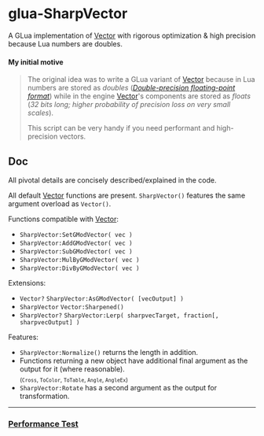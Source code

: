 # glua-SharpVector
 A GLua implementation of [Vector] with rigorous optimization & high precision because Lua numbers are doubles.

#### My initial motive
> The original idea was to write a GLua variant of [Vector] because in Lua numbers are stored as _doubles_ (_[Double-precision floating-point format](https://en.wikipedia.org/wiki/Double-precision_floating-point_format)_) while in the engine [Vector]'s components are stored as _floats_ (_32 bits long; higher probability of precision loss on very small scales_).
>
> This script can be very handy if you need performant and high-precision vectors.

## Doc
 All pivotal details are concisely described/explained in the code.

 All default [Vector] functions are present. `SharpVector()` features the same argument overload as `Vector()`.

 Functions compatible with [Vector]:
 * `SharpVector:SetGModVector( vec )`
 * `SharpVector:AddGModVector( vec )`
 * `SharpVector:SubGModVector( vec )`
 * `SharpVector:MulByGModVector( vec )`
 * `SharpVector:DivByGModVector( vec )`

 Extensions:
 * `Vector?` `SharpVector:AsGModVector( [vecOutput] )`
 * `SharpVector` `Vector:Sharpened()`
 * `SharpVector?` `SharpVector:Lerp( sharpvecTarget, fraction[, sharpvecOutput] )`

 Features:
 * `SharpVector:Normalize()` returns the length in addition.
 * Functions returning a new object have additional final argument as the output for it (where reasonable). </br>
 <sub>(`Cross`, `ToColor`, `ToTable`, `Angle`, `AngleEx`)</sub>
 * `SharpVector:Rotate` has a second argument as the output for transformation.

---

### [Performance Test](./perftest/PerfTest.md)



[Vector]: https://wiki.facepunch.com/gmod/Vector
